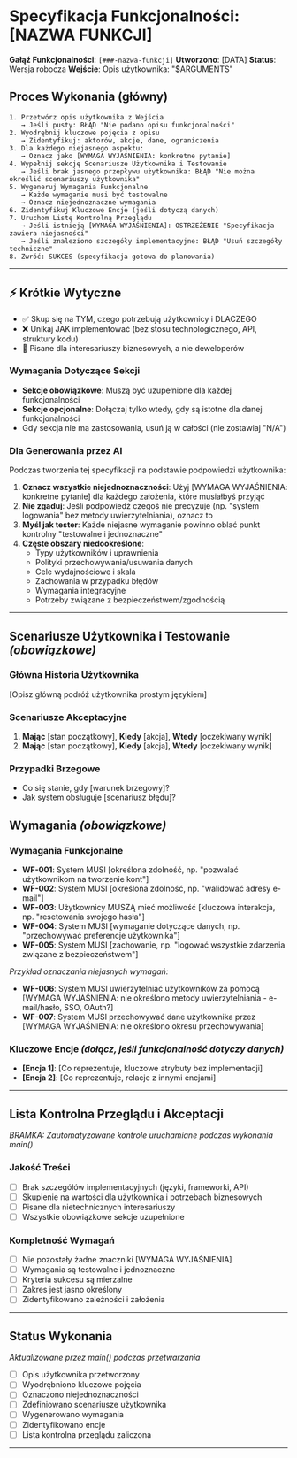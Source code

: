 # Specyfikacja Funkcjonalności: [NAZWA FUNKCJI]

**Gałąź Funkcjonalności**: `[###-nazwa-funkcji]`
**Utworzono**: [DATA]
**Status**: Wersja robocza
**Wejście**: Opis użytkownika: "$ARGUMENTS"

## Proces Wykonania (główny)
```
1. Przetwórz opis użytkownika z Wejścia
   → Jeśli pusty: BŁĄD "Nie podano opisu funkcjonalności"
2. Wyodrębnij kluczowe pojęcia z opisu
   → Zidentyfikuj: aktorów, akcje, dane, ograniczenia
3. Dla każdego niejasnego aspektu:
   → Oznacz jako [WYMAGA WYJAŚNIENIA: konkretne pytanie]
4. Wypełnij sekcję Scenariusze Użytkownika i Testowanie
   → Jeśli brak jasnego przepływu użytkownika: BŁĄD "Nie można określić scenariuszy użytkownika"
5. Wygeneruj Wymagania Funkcjonalne
   → Każde wymaganie musi być testowalne
   → Oznacz niejednoznaczne wymagania
6. Zidentyfikuj Kluczowe Encje (jeśli dotyczą danych)
7. Uruchom Listę Kontrolną Przeglądu
   → Jeśli istnieją [WYMAGA WYJAŚNIENIA]: OSTRZEŻENIE "Specyfikacja zawiera niejasności"
   → Jeśli znaleziono szczegóły implementacyjne: BŁĄD "Usuń szczegóły techniczne"
8. Zwróć: SUKCES (specyfikacja gotowa do planowania)
```

---

## ⚡ Krótkie Wytyczne
- ✅ Skup się na TYM, czego potrzebują użytkownicy i DLACZEGO
- ❌ Unikaj JAK implementować (bez stosu technologicznego, API, struktury kodu)
- 👥 Pisane dla interesariuszy biznesowych, a nie deweloperów

### Wymagania Dotyczące Sekcji
- **Sekcje obowiązkowe**: Muszą być uzupełnione dla każdej funkcjonalności
- **Sekcje opcjonalne**: Dołączaj tylko wtedy, gdy są istotne dla danej funkcjonalności
- Gdy sekcja nie ma zastosowania, usuń ją w całości (nie zostawiaj "N/A")

### Dla Generowania przez AI
Podczas tworzenia tej specyfikacji na podstawie podpowiedzi użytkownika:
1. **Oznacz wszystkie niejednoznaczności**: Użyj [WYMAGA WYJAŚNIENIA: konkretne pytanie] dla każdego założenia, które musiałbyś przyjąć
2. **Nie zgaduj**: Jeśli podpowiedź czegoś nie precyzuje (np. "system logowania" bez metody uwierzytelniania), oznacz to
3. **Myśl jak tester**: Każde niejasne wymaganie powinno oblać punkt kontrolny "testowalne i jednoznaczne"
4. **Częste obszary niedookreślone**:
   - Typy użytkowników i uprawnienia
   - Polityki przechowywania/usuwania danych
   - Cele wydajnościowe i skala
   - Zachowania w przypadku błędów
   - Wymagania integracyjne
   - Potrzeby związane z bezpieczeństwem/zgodnością

---

## Scenariusze Użytkownika i Testowanie *(obowiązkowe)*

### Główna Historia Użytkownika
[Opisz główną podróż użytkownika prostym językiem]

### Scenariusze Akceptacyjne
1. **Mając** [stan początkowy], **Kiedy** [akcja], **Wtedy** [oczekiwany wynik]
2. **Mając** [stan początkowy], **Kiedy** [akcja], **Wtedy** [oczekiwany wynik]

### Przypadki Brzegowe
- Co się stanie, gdy [warunek brzegowy]?
- Jak system obsługuje [scenariusz błędu]?

## Wymagania *(obowiązkowe)*

### Wymagania Funkcjonalne
- **WF-001**: System MUSI [określona zdolność, np. "pozwalać użytkownikom na tworzenie kont"]
- **WF-002**: System MUSI [określona zdolność, np. "walidować adresy e-mail"]
- **WF-003**: Użytkownicy MUSZĄ mieć możliwość [kluczowa interakcja, np. "resetowania swojego hasła"]
- **WF-004**: System MUSI [wymaganie dotyczące danych, np. "przechowywać preferencje użytkownika"]
- **WF-005**: System MUSI [zachowanie, np. "logować wszystkie zdarzenia związane z bezpieczeństwem"]

*Przykład oznaczania niejasnych wymagań:*
- **WF-006**: System MUSI uwierzytelniać użytkowników za pomocą [WYMAGA WYJAŚNIENIA: nie określono metody uwierzytelniania - e-mail/hasło, SSO, OAuth?]
- **WF-007**: System MUSI przechowywać dane użytkownika przez [WYMAGA WYJAŚNIENIA: nie określono okresu przechowywania]

### Kluczowe Encje *(dołącz, jeśli funkcjonalność dotyczy danych)*
- **[Encja 1]**: [Co reprezentuje, kluczowe atrybuty bez implementacji]
- **[Encja 2]**: [Co reprezentuje, relacje z innymi encjami]

---

## Lista Kontrolna Przeglądu i Akceptacji
*BRAMKA: Zautomatyzowane kontrole uruchamiane podczas wykonania main()*

### Jakość Treści
- [ ] Brak szczegółów implementacyjnych (języki, frameworki, API)
- [ ] Skupienie na wartości dla użytkownika i potrzebach biznesowych
- [ ] Pisane dla nietechnicznych interesariuszy
- [ ] Wszystkie obowiązkowe sekcje uzupełnione

### Kompletność Wymagań
- [ ] Nie pozostały żadne znaczniki [WYMAGA WYJAŚNIENIA]
- [ ] Wymagania są testowalne i jednoznaczne
- [ ] Kryteria sukcesu są mierzalne
- [ ] Zakres jest jasno określony
- [ ] Zidentyfikowano zależności i założenia

---

## Status Wykonania
*Aktualizowane przez main() podczas przetwarzania*

- [ ] Opis użytkownika przetworzony
- [ ] Wyodrębniono kluczowe pojęcia
- [ ] Oznaczono niejednoznaczności
- [ ] Zdefiniowano scenariusze użytkownika
- [ ] Wygenerowano wymagania
- [ ] Zidentyfikowano encje
- [ ] Lista kontrolna przeglądu zaliczona

---